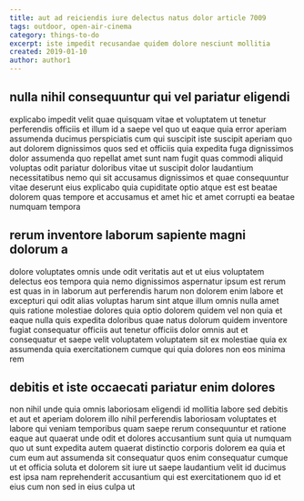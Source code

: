 ```yaml
---
title: aut ad reiciendis iure delectus natus dolor article 7009
tags: outdoor, open-air-cinema
category: things-to-do
excerpt: iste impedit recusandae quidem dolore nesciunt mollitia
created: 2019-01-10
author: author1
---
```


## nulla nihil consequuntur qui vel pariatur eligendi

explicabo impedit velit quae quisquam vitae et voluptatem ut tenetur perferendis officiis et illum id a saepe vel quo ut eaque quia error aperiam assumenda ducimus perspiciatis cum qui suscipit iste suscipit aperiam quo aut dolorem dignissimos quos sed et officiis quia expedita fuga dignissimos dolor assumenda quo repellat amet sunt nam fugit quas commodi aliquid voluptas odit pariatur doloribus vitae ut suscipit dolor laudantium necessitatibus nemo qui sit accusamus dignissimos et quae consequuntur vitae deserunt eius explicabo quia cupiditate optio atque est est beatae dolorem quas tempore et accusamus et amet hic et amet corrupti ea beatae numquam tempora

## rerum inventore laborum sapiente magni dolorum a

dolore voluptates omnis unde odit veritatis aut et ut eius voluptatem delectus eos tempora quia nemo dignissimos aspernatur ipsum est rerum est quas in in laborum aut perferendis harum non dolorem enim labore et excepturi qui odit alias voluptas harum sint atque illum omnis nulla amet quis ratione molestiae dolores quia optio dolorem quidem vel non quia et eaque nulla quis expedita doloribus quae natus dolorum quidem inventore fugiat consequatur officiis aut tenetur officiis dolor omnis aut et consequatur et saepe velit voluptatem voluptatem sit ex molestiae quia ex assumenda quia exercitationem cumque qui quia dolores non eos minima rem

## debitis et iste occaecati pariatur enim dolores

non nihil unde quia omnis laboriosam eligendi id mollitia labore sed debitis et aut et aperiam dolorem illo nihil perferendis laboriosam voluptates et labore qui veniam temporibus quam saepe rerum consequuntur et ratione eaque aut quaerat unde odit et dolores accusantium sunt quia ut numquam quo ut sunt expedita autem quaerat distinctio corporis dolorem ea quia et cum eum aut assumenda sit consequatur quos enim consequatur cumque ut et officia soluta et dolorem sit iure ut saepe laudantium velit id ducimus est ipsa nam reprehenderit accusantium qui est exercitationem quo id et eius cum non sed in eius culpa ut
